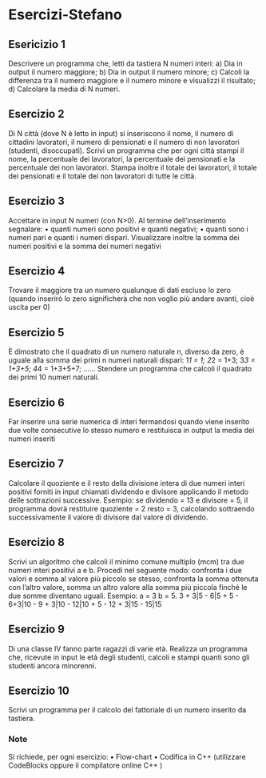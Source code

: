 # Esercizi-Stefano

## Esericizio 1
Descrivere un programma che, letti da tastiera N numeri interi:
a) Dia in output il numero maggiore;
b) Dia in output il numero minore;
c) Calcoli la differenza tra il numero maggiore e il numero minore e visualizzi il risultato;
d) Calcolare la media di N numeri.

## Esercizio 2
Di N città (dove N è letto in input) si inseriscono il nome, il numero di cittadini lavoratori, il numero di
pensionati e il numero di non lavoratori (studenti, disoccupati). Scrivi un programma che per ogni città
stampi il nome, la percentuale dei lavoratori, la percentuale dei pensionati e la percentuale dei non
lavoratori. Stampa inoltre il totale dei lavoratori, il totale dei pensionati e il totale dei non lavoratori di
tutte le città.

## Esercizio 3
Accettare in input N numeri (con N>0). Al termine dell’inserimento segnalare:
• quanti numeri sono positivi e quanti negativi;
• quanti sono i numeri pari e quanti i numeri dispari.
Visualizzare inoltre la somma dei numeri positivi e la somma dei numeri negativi

## Esercizio 4
Trovare il maggiore tra un numero qualunque di dati escluso lo zero (quando inserirò lo zero
significherà che non voglio più andare avanti, cioè uscita per 0)

## Esercizio 5
È dimostrato che il quadrato di un numero naturale n, diverso da zero, è uguale alla somma dei primi
n numeri naturali dispari:
1*1 = 1; 2*2 = 1+3; 3*3 = 1+3+5; 4*4 = 1+3+5+7; ……
Stendere un programma che calcoli il quadrato dei primi 10 numeri naturali.

## Esercizio 6
Far inserire una serie numerica di interi fermandosi quando viene inserito due volte consecutive lo
stesso numero e restituisca in output la media dei numeri inseriti

## Esercizio 7
Calcolare il quoziente e il resto della divisione intera di due numeri interi positivi forniti in input
chiamati dividendo e divisore applicando il metodo delle sottrazioni successive. Esempio: se dividendo = 13 e divisore = 5, il programma dovrà restituire quoziente = 2 resto = 3, calcolando
sottraendo successivamente il valore di divisore dal valore di dividendo.

## Esercizio 8
Scrivi un algoritmo che calcoli il minimo comune multiplo (mcm) tra due numeri interi positivi a e b.
Procedi nel seguente modo: confronta i due valori e somma al valore più piccolo se stesso, confronta
la somma ottenuta con l’altro valore, somma un altro valore alla somma più piccola finché le due
somme diventano uguali.
Esempio: a = 3 b = 5.
3 + 3|5 - 6|5 + 5 - 6+3|10 - 9 + 3|10 - 12|10 + 5 - 12 + 3|15 - 15|15

## Esercizio 9
Di una classe IV fanno parte ragazzi di varie età. Realizza un programma che, ricevute in input le età
degli studenti, calcoli e stampi quanti sono gli studenti ancora minorenni.

## Esercizio 10
Scrivi un programma per il calcolo del fattoriale di un numero inserito da tastiera.

### Note
Si richiede, per ogni esercizio:
• Flow-chart
• Codifica in C++ (utilizzare CodeBlocks oppure il compilatore online C++ )
